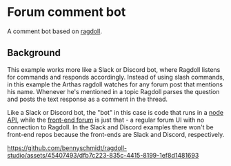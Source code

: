# Forum comment bot

A comment bot based on [ragdoll](https://github.com/bennyschmidt/ragdoll).

## Background

This example works more like a Slack or Discord bot, where Ragdoll listens for commands and responds accordingly. Instead of using slash commands, in this example the Arthas ragdoll watches for any forum post that mentions his name. Whenever he's mentioned in a topic Ragdoll parses the question and posts the text response as a comment in the thread.

Like a Slack or Discord bot, the "bot" in this case is code that runs in a [node API](./simple-forum-api/), while the [front-end forum](./simple-forum/) is just that - a regular forum UI with no connection to Ragdoll. In the Slack and Discord examples there won't be front-end repos because the front-ends are Slack and Discord, respectively.

https://github.com/bennyschmidt/ragdoll-studio/assets/45407493/dfb7c223-835c-4415-8199-1ef8d1481693
